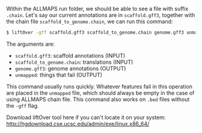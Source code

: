 Within the ALLMAPS run folder, we should be able to see a file with suffix `.chain`. Let's say our current annotations are in `scaffold.gff3`, together with the chain file `scaffold_to_genome.chain`, we can run this command:

```bash
$ liftOver -gff scaffold.gff3 scaffold_to_genome.chain genome.gff3 unmapped
```

The arguments are:
- `scaffold.gff3`: scaffold annotations (INPUT)
- `scaffold_to_genome.chain`: translations (INPUT)
- `genome.gff3`: genome annotations (OUTPUT)
- `unmapped`: things that fail (OUTPUT)

This command usually runs quickly. Whatever features fail in this operation are placed in the `unmapped` file, which should always be empty in the case of using ALLMAPS chain file. This command also works on `.bed` files without the `-gff` flag.

Download liftOver tool here if you can't locate it on your system:
http://hgdownload.cse.ucsc.edu/admin/exe/linux.x86_64/
